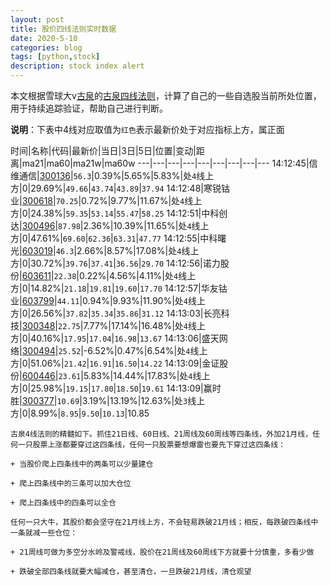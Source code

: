 ```yaml
---
layout: post
title: 股价四线法则实时数据
date: 2020-5-10
categories: blog
tags: [python,stock]
description: stock index alert
---
```



本文根据雪球大v[古泉](https://xueqiu.com/u/7148646888)的[古泉四线法则](https://xueqiu.com/7148646888/130498192)，计算了自己的一些自选股当前所处位置，用于持续追踪验证，帮助自己进行判断。

**说明**：下表中4线对应取值为`红色`表示最新价处于对应指标上方，属正面

时间|名称|代码|最新价|当日|3日|5日|位置|变动|距离|ma21|ma60|ma21w|ma60w
---|---|---|---|---|---|---|---|---
14:12:45|信维通信|[300136](https://xueqiu.com/S/SZ300136)|`56.3`|0.39%|5.65%|5.83%|处`4`线上方|0|29.69%|`49.66`|`43.74`|`43.89`|`37.94`
14:12:48|寒锐钴业|[300618](https://xueqiu.com/S/SZ300618)|`70.25`|0.72%|9.77%|11.67%|处`4`线上方|0|24.38%|`59.35`|`53.14`|`55.47`|`58.25`
14:12:51|中科创达|[300496](https://xueqiu.com/S/SZ300496)|`87.98`|2.36%|10.39%|11.65%|处`4`线上方|0|47.61%|`69.60`|`62.36`|`63.31`|`47.77`
14:12:55|中科曙光|[603019](https://xueqiu.com/S/SH603019)|`46.3`|2.66%|8.57%|17.08%|处`4`线上方|0|30.72%|`39.76`|`37.41`|`36.56`|`29.70`
14:12:56|诺力股份|[603611](https://xueqiu.com/S/SH603611)|`22.38`|0.22%|4.56%|4.11%|处`4`线上方|0|14.82%|`21.18`|`19.81`|`19.60`|`17.70`
14:12:57|华友钴业|[603799](https://xueqiu.com/S/SH603799)|`44.11`|0.94%|9.93%|11.90%|处`4`线上方|0|26.56%|`37.82`|`35.34`|`35.86`|`31.12`
14:13:03|长亮科技|[300348](https://xueqiu.com/S/SZ300348)|`22.75`|7.77%|17.14%|16.48%|处`4`线上方|0|40.16%|`17.95`|`17.04`|`16.98`|`13.67`
14:13:06|盛天网络|[300494](https://xueqiu.com/S/SZ300494)|`25.52`|-6.52%|0.47%|6.54%|处`4`线上方|0|51.06%|`21.42`|`16.91`|`16.50`|`14.22`
14:13:09|金证股份|[600446](https://xueqiu.com/S/SH600446)|`23.61`|5.83%|14.44%|17.83%|处`4`线上方|0|25.98%|`19.15`|`17.80`|`18.50`|`19.61`
14:13:09|赢时胜|[300377](https://xueqiu.com/S/SZ300377)|`10.69`|3.19%|13.19%|12.63%|处`3`线上方|0|8.99%|`8.95`|`9.50`|`10.13`|10.85

```
古泉4线法则的精髓如下。抓住21日线、60日线、21周线及60周线等四条线，外加21月线，任何一只股票上涨都要穿过这四条线，任何一只股票要想爆雷也要先下穿过这四条线：

+ 当股价爬上四条线中的两条可以少量建仓

+ 爬上四条线中的三条可以加大仓位

+ 爬上四条线中的四条可以全仓

任何一只大牛，其股价都会坚守在21月线上方，不会轻易跌破21月线；相反，每跌破四条线中一条就减一些仓位：

+ 21周线可做为多空分水岭及警戒线，股价在21周线及60周线下方就要十分慎重，多看少做

+ 跌破全部四条线就要大幅减仓，甚至清仓，一旦跌破21月线，清仓观望
```